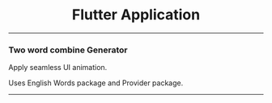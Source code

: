 <div align="center">

<h1>Flutter Application</h1>

</div>

---
<h3>Two word combine Generator</h3>
<p>Apply seamless UI animation.</p>
<p>Uses English Words package and Provider package.</p>

---
